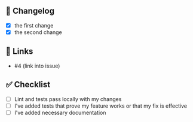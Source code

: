 ## :memo: Changelog

- [x] the first change
- [x] the second change

## :link: Links

- #4 (link into issue)

## :white_check_mark: Checklist

- [ ] Lint and tests pass locally with my changes
- [ ] I've added tests that prove my feature works or that my fix is effective
- [ ] I've added necessary documentation